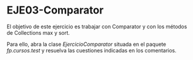 # EJE03-Comparator

El objetivo de este ejercicio es trabajar con Comparator y con los métodos de Collections max y sort.

Para ello, abra la clase _EjercicioComparator_ situada en el paquete _fp.cursos.test_ y resuelva las cuestiones indicadas en los comentarios.